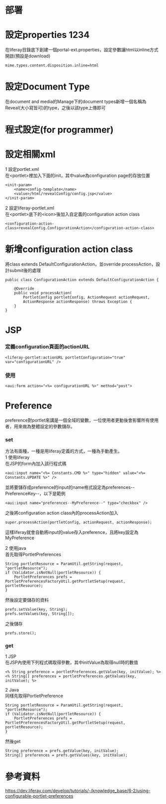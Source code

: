# 部署
# 設定properties 1234
在liferay目錄底下創建一個portal-ext.properties，設定參數讓html以inline方式開啟(預設是download)

    mime.types.content.disposition.inline=html

# 設定Document Type  
在document and media的Manage下的document types新增一個名稱為Reveal(大小寫皆可)的type，之後以該type上傳即可


# 程式設定(for programmer)
# 設定相關xml

1 設定portlet.xml  
在\<portlet>裡加入下面的init，其中value為configuration page的存放位置


    <init-param>
        <name>config-template</name>
        <value>/html/revealConfig/config.jsp</value>
    </init-param>
    
2 設定liferay-portlet.xml  
在\<portlet>底下的\<icon>後加入自定義的configuration action class

    <configuration-action-class>revealConfig.ConfigurationAction</configuration-action-class>
    
# 新增configuration action class  
將class extends DefaultConfigurationAction，並override processAction，設計submit後的處理


    public class ConfigurationAction extends DefaultConfigurationAction {
	
        @Override
        public void processAction(
            PortletConfig portletConfig, ActionRequest actionRequest,
            ActionResponse actionResponse) throws Exception {
        }
    }
            
# JSP  

### 定義configuration頁面的actionURL

    <liferay-portlet:actionURL portletConfiguration="true" var="configurationURL" />
### 使用

    <aui:form action="<%= configurationURL %>" method="post">
    
# Preference  
preference對portlet來講是一個全域的變數，一位使用者更動後會影響所有使用者，用來做為整體設定的參數儲存。  

### set
方法有兩種，一種是用liferay定義的方式，一種為手動產生。  
1 使用liferay  
在JSP的form內加入該行程式碼 

    <aui:input name="<%= Constants.CMD %>" type="hidden" value="<%= Constants.UPDATE %>" />
並將要儲存成preference的input的name格式設定為preferences--PreferenceKey--，以下是範例

    <aui:input name="preferences--MyPreference--" type="checkbox" />
    
之後將configuration action class內的processAction加入

    super.processAction(portletConfig, actionRequest, actionResponse);
    
這樣liferay就會自動將input的value存入preference，且將key設定為MyPreference

2 使用java  
首先取得PortletPreferences 

    String portletResource = ParamUtil.getString(request, "portletResource");
    if (Validator.isNotNull(portletResource)) {
        PortletPreferences prefs = PortletPreferencesFactoryUtil.getPortletSetup(request, portletResource);
    }
    
然後設定要儲存的資料

    prefs.setValue(key, String);
    prefs.setValues(key, String[]);
    
之後儲存

    prefs.store();
    
### get
1 JSP  
在JSP內使用下列程式碼取得參數，其中initValue為取得null時的數值

    <% String preference = portletPreferences.getValue(key, initValue); %>
    <% String[] preferences = portletPreferences.getValues(key, initValue); %>
    
2 Java  
同樣先取得PortletPreference

    String portletResource = ParamUtil.getString(request, "portletResource");
    if (Validator.isNotNull(portletResource)) {
        PortletPreferences prefs = PortletPreferencesFactoryUtil.getPortletSetup(request, portletResource);
    }
然後get

    String preference = prefs.getValue(key, initValue);
    String[] preferences = prefs.getValues(key, initValue);
    
# 參考資料  
https://dev.liferay.com/develop/tutorials/-/knowledge_base/6-2/using-configurable-portlet-preferences
